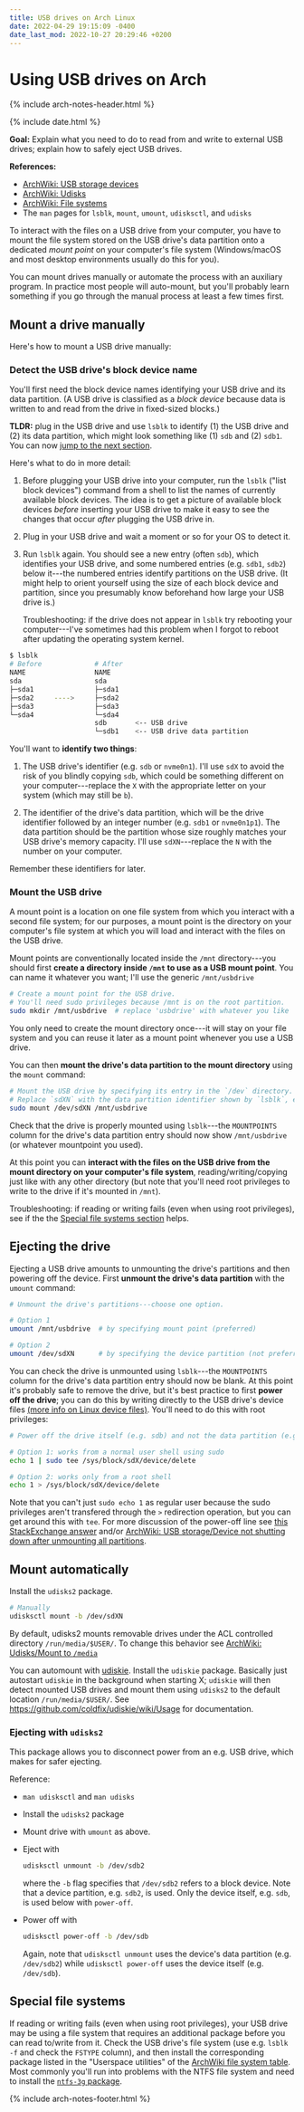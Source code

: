 ```yaml
---
title: USB drives on Arch Linux
date: 2022-04-29 19:15:09 -0400
date_last_mod: 2022-10-27 20:29:46 +0200
---
```


# Using USB drives on Arch

{% include arch-notes-header.html %}

{% include date.html %}

**Goal:** Explain what you need to do to read from and write to external USB drives;
explain how to safely eject USB drives.

**References:**
- [ArchWiki: USB storage devices](https://wiki.archlinux.org/title/USB_storage_devices)
- [ArchWiki: Udisks](https://wiki.archlinux.org/title/Udisks)
- [ArchWiki: File systems](https://wiki.archlinux.org/title/file_systems)
- The `man` pages for `lsblk`, `mount`, `umount`, `udisksctl`, and `udisks`

To interact with the files on a USB drive from your computer, you have to mount the file system stored on the USB drive's data partition onto a dedicated *mount point* on your computer's file system (Windows/macOS and most desktop environments usually do this for you).

You can mount drives manually or automate the process with an auxiliary program.
In practice most people will auto-mount, but you'll probably learn something if you go through the manual process at least a few times first.

## Mount a drive manually

Here's how to mount a USB drive manually:

### Detect the USB drive's block device name

You'll first need the block device names identifying your USB drive and its data partition.
(A USB drive is classified as a *block device* because data is written to and read from the drive in fixed-sized blocks.)

**TLDR:** plug in the USB drive and use `lsblk` to identify (1) the USB drive and (2) its data partition, which might look something like (1) `sdb` and (2) `sdb1`.
You can now [jump to the next section](#mount-the-usb-drive).

Here's what to do in more detail:

1. Before plugging your USB drive into your computer, run the `lsblk` ("list block devices") command from a shell to list the names of currently available block devices.
   The idea is to get a picture of available block devices *before* inserting your USB drive to make it easy to see the changes that occur *after* plugging the USB drive in.

1. Plug in your USB drive and wait a moment or so for your OS to detect it.
1. Run `lsblk` again.
   You should see a new entry (often `sdb`), which identifies your USB drive,
   and some numbered entries (e.g. `sdb1`, `sdb2`) below it---the numbered entries identify partitions on the USB drive.
   (It might help to orient yourself using the size of each block device and partition, since you presumably know beforehand how large your USB drive is.)

   Troubleshooting: if the drive does not appear in `lsblk` try rebooting your computer---I've sometimes had this problem when I forgot to reboot after updating the operating system kernel.

```bash
$ lsblk 
# Before             # After
NAME                 NAME
sda                  sda
├─sda1               ├─sda1
├─sda2     ---->     ├─sda2
├─sda3               ├─sda3
└─sda4               └─sda4
                     sdb       <-- USB drive
                     └─sdb1    <-- USB drive data partition
```
   
You'll want to **identify two things**:

1. The USB drive's identifier (e.g. `sdb` or `nvme0n1`).
   I'll use `sdX` to avoid the risk of you blindly copying `sdb`, which could be something different on your computer---replace the `X` with the appropriate letter on your system (which may still be `b`).

1. The identifier of the drive's data partition, which will be the drive identifier followed by an integer number (e.g. `sdb1` or `nvme0n1p1`).
   The data partition should be the partition whose size roughly matches your USB drive's memory capacity.
   I'll use `sdXN`---replace the `N` with the number on your computer.

Remember these identifiers for later.

### Mount the USB drive

A mount point is a location on one file system from which you interact with a second file system;
for our purposes, a mount point is the directory on your computer's file system at which you will load and interact with the files on the USB drive.
<!-- (Note that the USB drive's files are not copied to the mount directory---the directory only serves as an access point.) -->

Mount points are conventionally located inside the `/mnt` directory---you should first **create a directory inside `/mnt` to use as a USB mount point**.
You can name it whatever you want; I'll use the generic `/mnt/usbdrive`

```bash
# Create a mount point for the USB drive.
# You'll need sudo privileges because /mnt is on the root partition.
sudo mkdir /mnt/usbdrive  # replace 'usbdrive' with whatever you like
```

You only need to create the mount directory once---it will stay on your file system and you can reuse it later as a mount point whenever you use a USB drive.

You can then **mount the drive's data partition to the mount directory** using the `mount` command:

```bash
# Mount the USB drive by specifying its entry in the `/dev` directory.
# Replace `sdXN` with the data partition identifier shown by `lsblk`, e.g. `sdb1`
sudo mount /dev/sdXN /mnt/usbdrive
```

Check that the drive is properly mounted using `lsblk`---the `MOUNTPOINTS` column for the drive's data partition entry should now show `/mnt/usbdrive` (or whatever mountpoint you used).

At this point you can **interact with the files on the USB drive from the mount directory on your computer's file system**, reading/writing/copying just like with any other directory (but note that you'll need root privileges to write to the drive if it's mounted in `/mnt`).

Troubleshooting: if reading or writing fails (even when using root privileges), see if the the [Special file systems section](#special-file-systems) helps.

## Ejecting the drive

Ejecting a USB drive amounts to unmounting the drive's partitions and then powering off the device.
First **unmount the drive's data partition** with the `umount` command:

```bash
# Unmount the drive's partitions---choose one option.

# Option 1
umount /mnt/usbdrive  # by specifying mount point (preferred)

# Option 2
umount /dev/sdXN      # by specifying the device partition (not preferred)
```

<!-- From `man umount`, specifying the mount directory is preferred, in case the physical device is mounted to multiple directories. -->

You can check the drive is unmounted using `lsblk`---the `MOUNTPOINTS` column for the drive's data partition entry should now be blank.
At this point it's probably safe to remove the drive, but it's best practice to first **power off the drive**;
you can do this by writing directly to the USB drive's device files [(more info on Linux device files)](https://wiki.archlinux.org/title/Device_file).
You'll need to do this with root privileges:

```bash
# Power off the drive itself (e.g. sdb) and not the data partition (e.g. sdb1)

# Option 1: works from a normal user shell using sudo
echo 1 | sudo tee /sys/block/sdX/device/delete

# Option 2: works only from a root shell
echo 1 > /sys/block/sdX/device/delete
```

Note that you can't just `sudo echo 1` as regular user because the sudo privileges aren't transfered through the `>` redirection operation, but you can get around this with `tee`.
For more discussion of the power-off line see [this StackExchange answer](https://unix.stackexchange.com/a/43450) and/or [ArchWiki: USB storage/Device not shutting down after unmounting all partitions](https://wiki.archlinux.org/title/USB_storage_devices#Device_not_shutting_down_after_unmounting_all_partitions).

## Mount automatically

Install the `udisks2` package.

```bash
# Manually
udisksctl mount -b /dev/sdXN
```

By default, udisks2 mounts removable drives under the ACL controlled directory `/run/media/$USER/`.
To change this behavior see [ArchWiki: Udisks/Mount to `/media`](https://wiki.archlinux.org/title/Udisks#Mount_to_/media)

You can automount with [udiskie](https://github.com/coldfix/udiskie).
Install the `udiskie` package.
Basically just autostart `udiskie` in the background when starting X;
`udiskie` will then detect mounted USB drives and mount them using `udisks2` to the default location `/run/media/$USER/`.
See https://github.com/coldfix/udiskie/wiki/Usage for documentation.


### Ejecting with `udisks2`
This package allows you to disconnect power from an e.g. USB drive, which makes for safer ejecting.

Reference:
- `man udisksctl` and `man udisks`

- Install the `udisks2` package

- Mount drive with `umount` as above.

- Eject with
  ```sh
  udisksctl unmount -b /dev/sdb2
  ```
  where the `-b` flag specifies that `/dev/sdb2` refers to a block device.
  Note that a device partition, e.g. `sdb2`, is used.
  Only the device itself, e.g. `sdb`, is used below with `power-off`.

- Power off with 
  ```sh
  udisksctl power-off -b /dev/sdb
  ```
  Again, note that `udisksctl unmount` uses the device's data partition (e.g. `/dev/sdb2`) while `udisksctl power-off` uses the device itself (e.g. `/dev/sdb`).


## Special file systems

If reading or writing fails (even when using root privileges),
your USB drive may be using a file system that requires an additional package before you can read to/write from it.
 Check the USB drive's file system (use e.g. `lsblk -f` and check the `FSTYPE` column), and then install the corresponding package listed in the "Userspace utilities" of the [ArchWiki file system table](https://wiki.archlinux.org/title/file_systems#Types_of_file_systems).
Most commonly you'll run into problems with the NTFS file system and need to install the [`ntfs-3g` package](https://archlinux.org/packages/extra/x86_64/ntfs-3g/).

{% include arch-notes-footer.html %}
